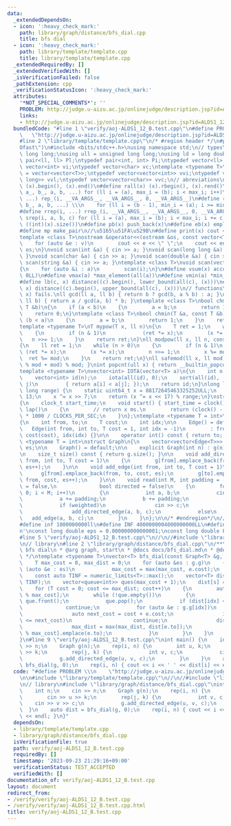 ```yaml
---
data:
  _extendedDependsOn:
  - icon: ':heavy_check_mark:'
    path: library/graph/distance/bfs_dial.cpp
    title: bfs dial
  - icon: ':heavy_check_mark:'
    path: library/template/template.cpp
    title: library/template/template.cpp
  _extendedRequiredBy: []
  _extendedVerifiedWith: []
  _isVerificationFailed: false
  _pathExtension: cpp
  _verificationStatusIcon: ':heavy_check_mark:'
  attributes:
    '*NOT_SPECIAL_COMMENTS*': ''
    PROBLEM: http://judge.u-aizu.ac.jp/onlinejudge/description.jsp?id=ALDS1_12_B
    links:
    - http://judge.u-aizu.ac.jp/onlinejudge/description.jsp?id=ALDS1_12_B
  bundledCode: "#line 1 \"verify/aoj-ALDS1_12_B.test.cpp\"\n#define PROBLEM \\\n \
    \   \"http://judge.u-aizu.ac.jp/onlinejudge/description.jsp?id=ALDS1_12_B\"\n\n\
    #line 2 \"library/template/template.cpp\"\n/* #region header */\n#pragma GCC optimize(\"\
    Ofast\")\n#include <bits/stdc++.h>\nusing namespace std;\n// types\nusing ll =\
    \ long long;\nusing ull = unsigned long long;\nusing ld = long double;\ntypedef\
    \ pair<ll, ll> Pl;\ntypedef pair<int, int> Pi;\ntypedef vector<ll> vl;\ntypedef\
    \ vector<int> vi;\ntypedef vector<char> vc;\ntemplate <typename T>\nusing mat\
    \ = vector<vector<T>>;\ntypedef vector<vector<int>> vvi;\ntypedef vector<vector<long\
    \ long>> vvl;\ntypedef vector<vector<char>> vvc;\n// abreviations\n#define all(x)\
    \ (x).begin(), (x).end()\n#define rall(x) (x).rbegin(), (x).rend()\n#define rep_(i,\
    \ a_, b_, a, b, ...) for (ll i = (a), max_i = (b); i < max_i; i++)\n#define rep(i,\
    \ ...) rep_(i, __VA_ARGS__, __VA_ARGS__, 0, __VA_ARGS__)\n#define rrep_(i, a_,\
    \ b_, a, b, ...) \\\n    for (ll i = (b - 1), min_i = (a); i >= min_i; i--)\n\
    #define rrep(i, ...) rrep_(i, __VA_ARGS__, __VA_ARGS__, 0, __VA_ARGS__)\n#define\
    \ srep(i, a, b, c) for (ll i = (a), max_i = (b); i < max_i; i += c)\n#define SZ(x)\
    \ ((int)(x).size())\n#define pb(x) push_back(x)\n#define eb(x) emplace_back(x)\n\
    #define mp make_pair\n//\u5165\u51FA\u529B\n#define print(x) cout << x << endl\n\
    template <class T>\nostream &operator<<(ostream &os, const vector<T> &v)\n{\n\
    \    for (auto &e : v)\n        cout << e << \" \";\n    cout << endl;\n    return\
    \ os;\n}\nvoid scan(int &a) { cin >> a; }\nvoid scan(long long &a) { cin >> a;\
    \ }\nvoid scan(char &a) { cin >> a; }\nvoid scan(double &a) { cin >> a; }\nvoid\
    \ scan(string &a) { cin >> a; }\ntemplate <class T>\nvoid scan(vector<T> &a)\n\
    {\n    for (auto &i : a)\n        scan(i);\n}\n#define vsum(x) accumulate(all(x),\
    \ 0LL)\n#define vmax(a) *max_element(all(a))\n#define vmin(a) *min_element(all(a))\n\
    #define lb(c, x) distance((c).begin(), lower_bound(all(c), (x)))\n#define ub(c,\
    \ x) distance((c).begin(), upper_bound(all(c), (x)))\n// functions\n// gcd(0,\
    \ x) fails.\nll gcd(ll a, ll b) { return b ? gcd(b, a % b) : a; }\nll lcm(ll a,\
    \ ll b) { return a / gcd(a, b) * b; }\ntemplate <class T>\nbool chmax(T &a, const\
    \ T &b)\n{\n    if (a < b)\n    {\n        a = b;\n        return 1;\n    }\n\
    \    return 0;\n}\ntemplate <class T>\nbool chmin(T &a, const T &b)\n{\n    if\
    \ (b < a)\n    {\n        a = b;\n        return 1;\n    }\n    return 0;\n}\n\
    template <typename T>\nT mypow(T x, ll n)\n{\n    T ret = 1;\n    while (n > 0)\n\
    \    {\n        if (n & 1)\n            (ret *= x);\n        (x *= x);\n     \
    \   n >>= 1;\n    }\n    return ret;\n}\nll modpow(ll x, ll n, const ll mod)\n\
    {\n    ll ret = 1;\n    while (n > 0)\n    {\n        if (n & 1)\n           \
    \ (ret *= x);\n        (x *= x);\n        n >>= 1;\n        x %= mod;\n      \
    \  ret %= mod;\n    }\n    return ret;\n}\nll safemod(ll x, ll mod) { return (x\
    \ % mod + mod) % mod; }\nint popcnt(ull x) { return __builtin_popcountll(x); }\n\
    template <typename T>\nvector<int> IOTA(vector<T> a)\n{\n    int n = a.size();\n\
    \    vector<int> id(n);\n    iota(all(id), 0);\n    sort(all(id), [&](int i, int\
    \ j)\n         { return a[i] < a[j]; });\n    return id;\n}\nlong long xor64(long\
    \ long range) {\n    static uint64_t x = 88172645463325252ULL;\n    x ^= x <<\
    \ 13;\n    x ^= x >> 7;\n    return (x ^= x << 17) % range;\n}\nstruct Timer\n\
    {\n    clock_t start_time;\n    void start() { start_time = clock(); }\n    int\
    \ lap()\n    {\n        // return x ms.\n        return (clock() - start_time)\
    \ * 1000 / CLOCKS_PER_SEC;\n    }\n};\ntemplate <typename T = int>\nstruct Edge\n\
    {\n    int from, to;\n    T cost;\n    int idx;\n\n    Edge() = default;\n\n \
    \   Edge(int from, int to, T cost = 1, int idx = -1)\n        : from(from), to(to),\
    \ cost(cost), idx(idx) {}\n\n    operator int() const { return to; }\n};\n\ntemplate\
    \ <typename T = int>\nstruct Graph\n{\n    vector<vector<Edge<T>>> g;\n    int\
    \ es;\n\n    Graph() = default;\n\n    explicit Graph(int n) : g(n), es(0) {}\n\
    \n    size_t size() const { return g.size(); }\n\n    void add_directed_edge(int\
    \ from, int to, T cost = 1)\n    {\n        g[from].emplace_back(from, to, cost,\
    \ es++);\n    }\n\n    void add_edge(int from, int to, T cost = 1)\n    {\n  \
    \      g[from].emplace_back(from, to, cost, es);\n        g[to].emplace_back(to,\
    \ from, cost, es++);\n    }\n\n    void read(int M, int padding = -1, bool weighted\
    \ = false,\n              bool directed = false)\n    {\n        for (int i =\
    \ 0; i < M; i++)\n        {\n            int a, b;\n            cin >> a >> b;\n\
    \            a += padding;\n            b += padding;\n            T c = T(1);\n\
    \            if (weighted)\n                cin >> c;\n            if (directed)\n\
    \                add_directed_edge(a, b, c);\n            else\n             \
    \   add_edge(a, b, c);\n        }\n    }\n};\n\n/* #endregion*/\n// constant\n\
    #define inf 1000000000ll\n#define INF 4000000004000000000LL\n#define endl '\\\
    n'\nconst long double eps = 0.000000000000001;\nconst long double PI = 3.141592653589793;\n\
    #line 5 \"verify/aoj-ALDS1_12_B.test.cpp\"\n//\n//#include \"library/graph/graph-template.cpp\"\
    \n// library\n#line 2 \"library/graph/distance/bfs_dial.cpp\"\n/**\n * @brief\
    \ bfs dial\n * @arg graph, start\n * @docs docs/bfs_dial.md\n * @details O(|V|max_cost)\n\
    \ */\ntemplate <typename T>\nvector<T> bfs_dial(const Graph<T> &g, int s)\n{\n\
    \    T max_cost = 0, max_dist = 0;\n    for (auto &es : g.g)\n    {\n        for\
    \ (auto &e : es)\n            max_cost = max(max_cost, e.cost);\n    }\n    ++max_cost;\n\
    \    const auto TINF = numeric_limits<T>::max();\n    vector<T> dist(g.size(),\
    \ TINF);\n    vector<queue<int>> ques(max_cost + 1);\n    dist[s] = 0;\n    ques[0].emplace(s);\n\
    \    for (T cost = 0; cost <= max_dist; cost++)\n    {\n        auto &que = ques[cost\
    \ % max_cost];\n        while (!que.empty())\n        {\n            int idx =\
    \ que.front();\n            que.pop();\n            if (dist[idx] < cost)\n  \
    \              continue;\n            for (auto &e : g.g[idx])\n            {\n\
    \                auto next_cost = cost + e.cost;\n                if (dist[e.to]\
    \ <= next_cost)\n                    continue;\n                dist[e.to] = next_cost;\n\
    \                max_dist = max(max_dist, dist[e.to]);\n                ques[dist[e.to]\
    \ % max_cost].emplace(e.to);\n            }\n        }\n    }\n    return dist;\n\
    }\n#line 9 \"verify/aoj-ALDS1_12_B.test.cpp\"\nint main() {\n    int n;\n    cin\
    \ >> n;\n    Graph g(n);\n    rep(i, n) {\n        int u, k;\n        cin >> u\
    \ >> k;\n        rep(j, k) {\n            int v, c;\n            cin >> v >> c;\n\
    \            g.add_directed_edge(u, v, c);\n        }\n    }\n    auto dist =\
    \ bfs_dial(g, 0);\n    rep(i, n) { cout << i << ' ' << dist[i] << endl; }\n}\n"
  code: "#define PROBLEM \\\n    \"http://judge.u-aizu.ac.jp/onlinejudge/description.jsp?id=ALDS1_12_B\"\
    \n\n#include \"library/template/template.cpp\"\n//\n//#include \"library/graph/graph-template.cpp\"\
    \n// library\n#include \"library/graph/distance/bfs_dial.cpp\"\nint main() {\n\
    \    int n;\n    cin >> n;\n    Graph g(n);\n    rep(i, n) {\n        int u, k;\n\
    \        cin >> u >> k;\n        rep(j, k) {\n            int v, c;\n        \
    \    cin >> v >> c;\n            g.add_directed_edge(u, v, c);\n        }\n  \
    \  }\n    auto dist = bfs_dial(g, 0);\n    rep(i, n) { cout << i << ' ' << dist[i]\
    \ << endl; }\n}"
  dependsOn:
  - library/template/template.cpp
  - library/graph/distance/bfs_dial.cpp
  isVerificationFile: true
  path: verify/aoj-ALDS1_12_B.test.cpp
  requiredBy: []
  timestamp: '2023-09-23 21:29:16+09:00'
  verificationStatus: TEST_ACCEPTED
  verifiedWith: []
documentation_of: verify/aoj-ALDS1_12_B.test.cpp
layout: document
redirect_from:
- /verify/verify/aoj-ALDS1_12_B.test.cpp
- /verify/verify/aoj-ALDS1_12_B.test.cpp.html
title: verify/aoj-ALDS1_12_B.test.cpp
---
```


